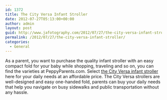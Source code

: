 ```yaml
---
id: 1372
title: The City Versa Infant Stroller
date: 2012-07-27T05:13:00+00:00
author: admin
layout: post
guid: http://www.jafotography.com/2012/07/27/the-city-versa-infant-stroller/
permalink: /2012/07/27/the-city-versa-infant-stroller/
categories:
  - General
---
```

As a parent, you want to purchase the quality infant stroller with an easy compact fold for your baby while shopping, traveling and so on, you can find the varieties at PeppyParents.com. Select [the City Versa infant stroller](http://www.peppyparents.com/servlet/the-867/baby-jogger-city-versa/Detail) here for your daily needs at an affordable price. The City Versa strollers are well-designed and easy one-handed fold, parents can buy your daily needs that help you navigate on busy sidewalks and public transportation without any hassle.